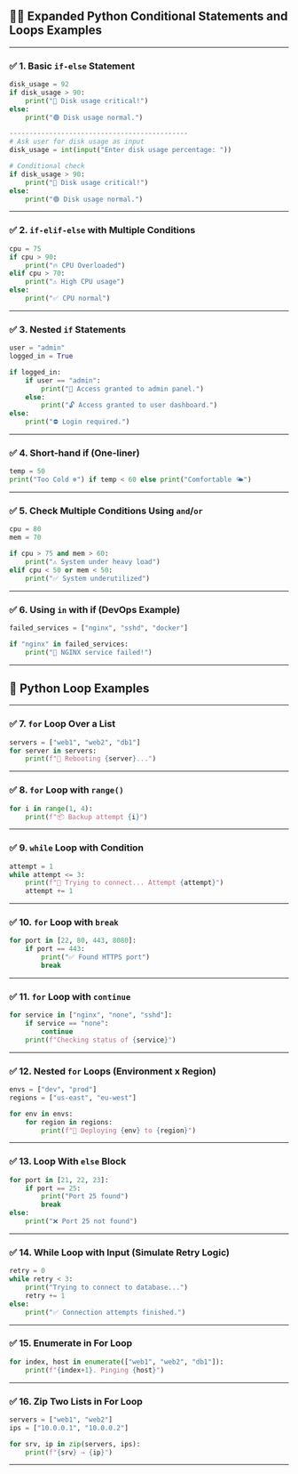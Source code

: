 
## 🔁🧠 **Expanded Python Conditional Statements and Loops Examples**

---

### ✅ 1. **Basic `if-else` Statement**

```python
disk_usage = 92
if disk_usage > 90:
    print("🔴 Disk usage critical!")
else:
    print("🟢 Disk usage normal.")

---------------------------------------------
# Ask user for disk usage as input
disk_usage = int(input("Enter disk usage percentage: "))

# Conditional check
if disk_usage > 90:
    print("🔴 Disk usage critical!")
else:
    print("🟢 Disk usage normal.")

```

---

### ✅ 2. **`if-elif-else` with Multiple Conditions**

```python
cpu = 75
if cpu > 90:
    print("🔥 CPU Overloaded")
elif cpu > 70:
    print("⚠️ High CPU usage")
else:
    print("✅ CPU normal")
```

---

### ✅ 3. **Nested `if` Statements**

```python
user = "admin"
logged_in = True

if logged_in:
    if user == "admin":
        print("🔐 Access granted to admin panel.")
    else:
        print("🔓 Access granted to user dashboard.")
else:
    print("⛔ Login required.")
```

---

### ✅ 4. **Short-hand if (One-liner)**

```python
temp = 50
print("Too Cold ❄️") if temp < 60 else print("Comfortable 🌤")
```

---

### ✅ 5. **Check Multiple Conditions Using `and`/`or`**

```python
cpu = 80
mem = 70

if cpu > 75 and mem > 60:
    print("⚠️ System under heavy load")
elif cpu < 50 or mem < 50:
    print("✅ System underutilized")
```

---

### ✅ 6. **Using `in` with if (DevOps Example)**

```python
failed_services = ["nginx", "sshd", "docker"]

if "nginx" in failed_services:
    print("🚨 NGINX service failed!")
```

---

## 🔁 **Python Loop Examples**

---

### ✅ 7. **`for` Loop Over a List**

```python
servers = ["web1", "web2", "db1"]
for server in servers:
    print(f"🔁 Rebooting {server}...")
```

---

### ✅ 8. **`for` Loop with `range()`**

```python
for i in range(1, 4):
    print(f"📦 Backup attempt {i}")
```

---

### ✅ 9. **`while` Loop with Condition**

```python
attempt = 1
while attempt <= 3:
    print(f"🔄 Trying to connect... Attempt {attempt}")
    attempt += 1
```

---

### ✅ 10. **`for` Loop with `break`**

```python
for port in [22, 80, 443, 8080]:
    if port == 443:
        print("✅ Found HTTPS port")
        break
```

---

### ✅ 11. **`for` Loop with `continue`**

```python
for service in ["nginx", "none", "sshd"]:
    if service == "none":
        continue
    print(f"Checking status of {service}")
```

---

### ✅ 12. **Nested `for` Loops (Environment x Region)**

```python
envs = ["dev", "prod"]
regions = ["us-east", "eu-west"]

for env in envs:
    for region in regions:
        print(f"🔄 Deploying {env} to {region}")
```

---

### ✅ 13. **Loop With `else` Block**

```python
for port in [21, 22, 23]:
    if port == 25:
        print("Port 25 found")
        break
else:
    print("❌ Port 25 not found")
```

---

### ✅ 14. **While Loop with Input (Simulate Retry Logic)**

```python
retry = 0
while retry < 3:
    print("Trying to connect to database...")
    retry += 1
else:
    print("✅ Connection attempts finished.")
```

---

### ✅ 15. **Enumerate in For Loop**

```python
for index, host in enumerate(["web1", "web2", "db1"]):
    print(f"{index+1}. Pinging {host}")
```

---

### ✅ 16. **Zip Two Lists in For Loop**

```python
servers = ["web1", "web2"]
ips = ["10.0.0.1", "10.0.0.2"]

for srv, ip in zip(servers, ips):
    print(f"{srv} → {ip}")
```

---
